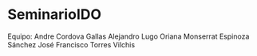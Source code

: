 # SeminarioIDO
Equipo: 
Andre Cordova Gallas
Alejandro Lugo 
Oriana Monserrat Espinoza Sánchez 
José Francisco Torres Vilchis


